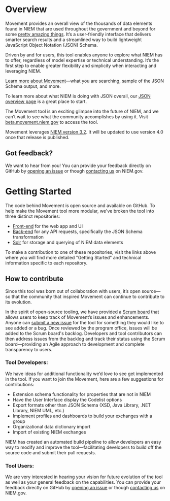 # Overview 
Movement provides an overall view of the thousands of data elements found in NIEM that are used throughout the government and beyond for some [pretty amazing things](https://www.niem.gov/about-niem/success-stories). It’s a user-friendly interface that delivers smarter search results and a streamlined way to build lightweight JavaScript Object Notation (JSON) Schema. 

Driven by and for users, this tool enables anyone to explore what NIEM has to offer, regardless of model expertise or technical understanding. It’s the first step to enable greater flexibility and simplicity when interacting and leveraging NIEM.

[Learn more about Movement](http://niem.github.io/movement/)—what you are searching, sample of the JSON Schema output, and more.

To learn more about what NIEM is doing with JSON overall, our [JSON overview page](https://www.niem.gov/techhub/json) is a great place to start. 

The Movement tool is an exciting glimpse into the future of NIEM, and we can’t wait to see what the community accomplishes by using it. Visit [beta.movement.niem.gov](https://beta.movement.niem.gov) to access the tool. 

Movement leverages [NIEM version 3.2](https://github.com/NIEM/NIEM-Releases). It will be updated to use version 4.0 once that release is published.

## Got feedback? 
We want to hear from you! You can provide your feedback directly on GitHub by [opening an issue](https://github.com/NIEM/Movement/issues) or though [contacting us](https://niem.gov/contact-us) on NIEM.gov. 

# Getting Started
The code behind Movement is open source and available on GitHub. To help make the Movement tool more modular, we've broken the tool into three distinct repositories:
* [Front-end](https://github.com/NIEM/movement-frontend) for the web app and UI
* [Back-end](https://github.com/NIEM/movement-backend) for any API requests, specifically the JSON Schema transformation
* [Solr](https://github.com/NIEM/movement-solr) for storage and querying of NIEM data elements

To make a contribution to one of these repositories, visit the links above where you will find more detailed "Getting Started" and technical information specific to each repository.

## How to contribute
Since this tool was born out of collaboration with users, it’s open source—so that the community that inspired Movement can continue to contribute to its evolution. 

In the spirit of open-source tooling, we have provided a [Scrum board](https://github.com/NIEM/Movement/projects/1) that allows users to keep track of Movement’s issues and enhancements. Anyone can [submit a new issue](https://github.com/NIEM/Movement/issues) for the tool for something they would like to see added or a bug. Once reviewed by the program office, issues will be added to the Scrum board's backlog. Developers and tool contributors can then address issues from the backlog and track their status using the Scrum board—providing an Agile approach to development and complete transparency to users.

### Tool Developers:
We have ideas for additional functionality we’d love to see get implemented in the tool. If you want to join the Movement, here are a few suggestions for contributions:
*	Extension schema functionality for properties that are not in NIEM
*	Have the User Interface display the Codelist options 
*	Export formats other than JSON Schema (XSD, Java Library, .NET Library, NIEM UML, etc.)
*	Implement profiles and dashboards to build your exchanges with a group
*	Organizational data dictionary import
*	Import of existing NIEM exchanges

NIEM has created an automated build pipeline to allow developers an easy way to modify and improve the tool—facilitating developers to build off the source code and submit their pull requests.

### Tool Users:
We are very interested in hearing your vision for future evolution of the tool as well as your general feedback on the capabilities. You can provide your feedback directly on GitHub by [opening an issue](https://github.com/NIEM/Movement/issues) or though [contacting us](https://niem.gov/contact-us) on NIEM.gov.



